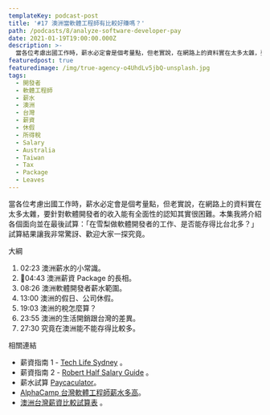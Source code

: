 ```yaml
---
templateKey: podcast-post
title: '#17 澳洲當軟體工程師有比較好賺嗎？'
path: /podcasts/8/analyze-software-developer-pay
date: 2021-01-19T19:00:00.000Z
description: >-
  當各位考慮出國工作時，薪水必定會是個考量點，但老實說，在網路上的資料實在太多太雜，要針對軟體開發者的收入能有全面性的認知其實很困難。本集我將介紹各個面向並在最後試算：「在雪梨做軟體開發者的工作、是否能存得比台北多？」試算結果讓我非常驚訝、歡迎大家一探究竟。
featuredpost: true
featuredimage: /img/true-agency-o4UhdLv5jbQ-unsplash.jpg
tags:
  - 開發者
  - 軟體工程師
  - 薪水
  - 澳洲
  - 台灣
  - 薪資
  - 休假
  - 所得稅
  - Salary
  - Australia
  - Taiwan
  - Tax
  - Package
  - Leaves
---
```

當各位考慮出國工作時，薪水必定會是個考量點，但老實說，在網路上的資料實在太多太雜，要針對軟體開發者的收入能有全面性的認知其實很困難。本集我將介紹各個面向並在最後試算：「在雪梨做軟體開發者的工作、是否能存得比台北多？」試算結果讓我非常驚訝、歡迎大家一探究竟。

大綱

1. 02:23 澳洲薪水的小常識。
2. 04:43 澳洲薪資 Package 的長相。
3. 08:26 澳洲軟體開發者薪水範圍。
4. 13:00 澳洲的假日、公司休假。
5. 19:03 澳洲的稅怎麼算？
6. 23:55 澳洲的生活開銷跟台灣的差異。
7. 27:30 究竟在澳洲能不能存得比較多。

相關連結

- 薪資指南 1 - [Tech Life Sydney](https://techlifesydney.com/salary-guide) 。
- 薪資指南 2 - [Robert Half Salary Guide](https://www.roberthalf.com.au/research-insights/salary-guide) 。
- 薪水試算 [Paycaculator](https://www.paycalculator.com.au/)。
- [AlphaCamp 台灣軟體工程師薪水多高](https://tw.alphacamp.co/blog/software-developer-salary-in-taiwan)。
- [澳洲台灣薪資比較試算表](https://docs.google.com/spreadsheets/d/1QtHM7FUgRkha-ITloD_USoF50XNoP0D5W-LXQIpaTDA) 。
